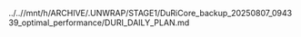../..//mnt/h/ARCHIVE/.UNWRAP/STAGE1/DuRiCore_backup_20250807_094339_optimal_performance/DURI_DAILY_PLAN.md
